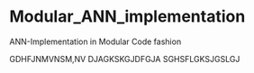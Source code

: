 # Modular_ANN_implementation

ANN-Implementation in Modular Code fashion 





GDHFJNMVNSM,NV
DJAGKSKGJDFGJA
SGHSFLGKSJGSLGJ